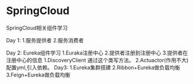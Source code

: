 # SpringCloud
SpringCloud相关组件学习

Day 1:
  1.服务提供者
  2.服务消费者
  
  Day 2:
    Eureka组件学习
      1.Euraka注册中心 
      2.提供者注册到注册中心 
      3.提供者在注册中心的信息
        1.DiscoveryClient
          通过这个类写方法。
        2.Actuactor(作用不大)
          配置yml,引入依赖。
  Day3:
  	  1.Eureka集群搭建
			2.Ribbon+Eureka做负载均衡
			3.Feign+Eureka做负载均衡
          

